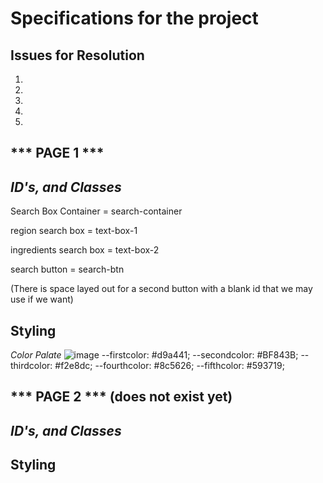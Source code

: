 # Specifications for the project

Issues for Resolution
--------------------
1.
2.
3.
4.
5.


*** PAGE 1 ***
--------------------
*ID's, and Classes*
----------
Search Box Container = search-container

region search box = text-box-1

ingredients search box = text-box-2

search button = search-btn

(There is space layed out for a second button with a blank id that we may use if we want)

Styling
----------
*Color Palate*
![image](https://github.com/brochb/group-project1/assets/39662430/95fd815b-5e5a-4091-8c90-479925cbfeb3)
  --firstcolor: #d9a441;
  --secondcolor: #BF843B;
  --thirdcolor: #f2e8dc;
  --fourthcolor: #8c5626;
  --fifthcolor: #593719;


*** PAGE 2 *** (does not exist yet)
--------------------
*ID's, and Classes*
----------


Styling
----------



